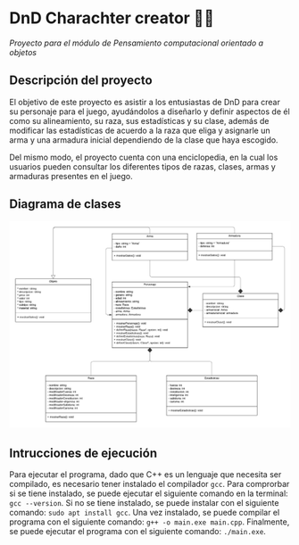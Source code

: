 # DnD Charachter creator 🧙‍♂️

_Proyecto para el módulo de Pensamiento computacional orientado a objetos_

## Descripción del proyecto

El objetivo de este proyecto es asistir a los entusiastas de DnD para crear su personaje para el juego, ayudándolos a diseñarlo y definir aspectos de él como su alineamiento, su raza, sus estadísticas y su clase, además de modificar las estadísticas de acuerdo a la raza que eliga y asignarle un arma y una armadura inicial dependiendo de la clase que haya escogido.

Del mismo modo, el proyecto cuenta con una enciclopedia, en la cual los usuarios pueden consultar los diferentes tipos de razas, clases, armas y armaduras presentes en el juego.

## Diagrama de clases

![Diagrama de clases](media/uml.png)

## Intrucciones de ejecución

Para ejecutar el programa, dado que C++ es un lenguaje que necesita ser compilado, es necesario tener instalado el compilador `gcc`. Para comprorbar si se tiene instalado, se puede ejecutar el siguiente comando en la terminal: `gcc --version`. Si no se tiene instalado, se puede instalar con el siguiente comando: `sudo apt install gcc`. Una vez instalado, se puede compilar el programa con el siguiente comando: `g++ -o main.exe main.cpp`. Finalmente, se puede ejecutar el programa con el siguiente comando: `./main.exe`.
